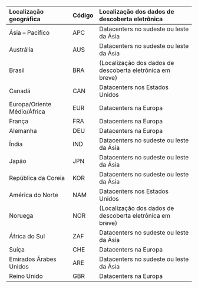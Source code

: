 
|  Localização geográfica               |  Código  |  Localização dos dados de descoberta eletrônica        |
|:----------------------------|:-------|:---------------------------------|
|Ásia – Pacífico                 |APC     |Datacenters no sudeste ou leste da Ásia|
|Austrália                    |AUS     |Datacenters no sudeste ou leste da Ásia|
|Brasil                       |BRA     |(Localização dos dados de descoberta eletrônica em breve)|
|Canadá                       |CAN     |Datacenters nos Estados Unidos                    |
|Europa/Oriente Médio/África|EUR     |Datacenters na Europa                |
|França                       |FRA     |Datacenters na Europa                |
|Alemanha                      |DEU     |Datacenters na Europa                |
|Índia                        |IND     |Datacenters no sudeste ou leste da Ásia|
|Japão                        |JPN     |Datacenters no sudeste ou leste da Ásia|
|República da Coreia                        |KOR     |Datacenters no sudeste ou leste da Ásia|
|América do Norte                |NAM     |Datacenters nos Estados Unidos                    |
|Noruega                       |NOR     |(Localização dos dados de descoberta eletrônica em breve)|
|África do Sul                 |ZAF     |Datacenters no sudeste ou leste da Ásia|
|Suíça                  |CHE     |Datacenters na Europa                |
|Emirados Árabes Unidos         |ARE     |Datacenters no sudeste ou leste da Ásia|
|Reino Unido               |GBR     |Datacenters na Europa                |
